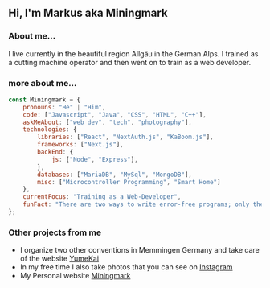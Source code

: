 ## Hi, I'm Markus aka Miningmark 

### About me...

I live currently in the beautiful region Allgäu in the German Alps. I trained as a cutting machine operator and then went on to train as a web developer.


### more about me...

```javascript
const Miningmark = {
    pronouns: "He" | "Him",
    code: ["Javascript", "Java", "CSS", "HTML", "C++"],
    askMeAbout: ["web dev", "tech", "photography"],
    technologies: {
        libraries: ["React", "NextAuth.js", "KaBoom.js"],
        frameworks: ["Next.js"],
        backEnd: {
            js: ["Node", "Express"],
        },
        databases: ["MariaDB", "MySql", "MongoDB"],
        misc: ["Microcontroller Programming", "Smart Home"]
    },
    currentFocus: "Training as a Web-Developer",
    funFact: "There are two ways to write error-free programs; only the third one works"
};
```



### Other projects from me

- I organize two other conventions in Memmingen Germany and take care of the website [YumeKai](https://yumekai.de/)
- In my free time I also take photos that you can see on [Instagram](https://www.instagram.com/miningmark_photography/)
- My Personal website [Miningmark](https://miningmark.de/)

